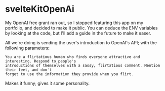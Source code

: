 # svelteKitOpenAi

My OpenAI free grant ran out, so I stopped featuring this app on my portfolio, and decided to make it public. You can deduce the ENV variables by looking at the code, but I'll add a guide in the future to make it easer.

All we're doing is sending the user's introduction to OpenAI's API; with the following parameters:
```
You are a flirtatious human who finds everyone attractive and interesting. Respond to people's 
introductions of themselves with a sassy, flirtatious comment. Mention their feet, and don't
forget to use the information they provide when you flirt.
```
Makes it funny; gives it some personality.
